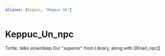 ```yaml
---
aliases: [Keppuc, "Keppuc Un"]
---
```

# Keppuc_Un_npc
Tortle, talks slow/deep
Our "superior" from Library, along with [[Knarl_npc]]
